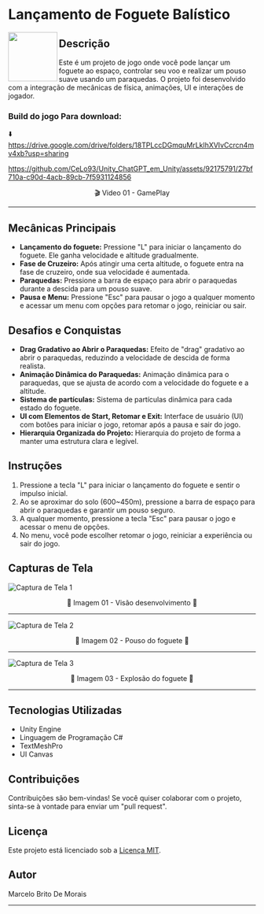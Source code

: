 


# Lançamento de Foguete Balístico




<img align='left' src='https://github.com/CeLo93/Unity_RocketProject_0.1/assets/92175791/53c5912d-6948-4959-b4b4-3aed69783af2.gif' width="100"> 

## Descrição
Este é um projeto de jogo onde você pode lançar um foguete ao espaço, controlar seu voo e realizar um pouso suave usando um paraquedas. O projeto foi desenvolvido com a integração de mecânicas de física, animações, UI e interações de jogador.
### Build do jogo Para download: 
⬇️ https://drive.google.com/drive/folders/18TPLccDGmquMrLklhXVIvCcrcn4mv4xb?usp=sharing

https://github.com/CeLo93/Unity_ChatGPT_em_Unity/assets/92175791/27bf710a-c90d-4acb-89cb-7f5931124856

<div align="center">
 🎬 Video 01 - GamePlay
</div>

---------------------


## Mecânicas Principais
- **Lançamento do foguete:** Pressione "L" para iniciar o lançamento do foguete. Ele ganha velocidade e altitude gradualmente.
- **Fase de Cruzeiro:** Após atingir uma certa altitude, o foguete entra na fase de cruzeiro, onde sua velocidade é aumentada.
- **Paraquedas:** Pressione a barra de espaço para abrir o paraquedas durante a descida para um pouso suave.
- **Pausa e Menu:** Pressione "Esc" para pausar o jogo a qualquer momento e acessar um menu com opções para retomar o jogo, reiniciar ou sair.

## Desafios e Conquistas
- **Drag Gradativo ao Abrir o Paraquedas:** Efeito de "drag" gradativo ao abrir o paraquedas, reduzindo a velocidade de descida de forma realista.
- **Animação Dinâmica do Paraquedas:** Animação dinâmica para o paraquedas, que se ajusta de acordo com a velocidade do foguete e a altitude.
- **Sistema de partículas:** Sistema de partículas dinâmica para cada estado do foguete.
- **UI com Elementos de Start, Retomar e Exit:** Interface de usuário (UI) com botões para iniciar o jogo, retomar após a pausa e sair do jogo.
- **Hierarquia Organizada do Projeto:** Hierarquia do projeto de forma a manter uma estrutura clara e legível.

## Instruções
1. Pressione a tecla "L" para iniciar o lançamento do foguete e sentir o impulso inicial.
2. Ao se aproximar do solo (600~450m), pressione a barra de espaço para abrir o paraquedas e garantir um pouso seguro.
3. A qualquer momento, pressione a tecla "Esc" para pausar o jogo e acessar o menu de opções.
4. No menu, você pode escolher retomar o jogo, reiniciar a experiência ou sair do jogo.

## Capturas de Tela

![Captura de Tela 1](https://github.com/CeLo93/Unity_RocketProject_0.1/assets/92175791/518ff29e-7bca-4ae8-9e4e-125a8152a181)
<div align="center">
 📸 Imagem 01 - Visão desenvolvimento 📸
</div>

---------------------

![Captura de Tela 2](https://github.com/CeLo93/Unity_RocketProject_0.1/assets/92175791/8bc0da20-6dae-494b-9ae9-b4cf15829524)
<div align="center">
 📸 Imagem 02 - Pouso do foguete 📸
</div>

---------------------

![Captura de Tela 3](https://github.com/CeLo93/Unity_RocketProject_0.1/assets/92175791/70258e4e-75ca-4426-9fdd-1bb4356156a4)
<div align="center">
 📸 Imagem 03 - Explosão do foguete 📸
</div>

---------------------

## Tecnologias Utilizadas
- Unity Engine
- Linguagem de Programação C#
- TextMeshPro
- UI Canvas

## Contribuições
Contribuições são bem-vindas! Se você quiser colaborar com o projeto, sinta-se à vontade para enviar um "pull request".

## Licença
Este projeto está licenciado sob a [Licença MIT](https://opensource.org/licenses/MIT).

## Autor
Marcelo Brito De Morais

---

